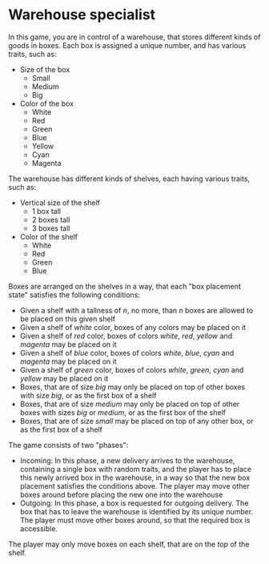 # Warehouse specialist

In this game, you are in control of a warehouse, that stores different kinds of goods in boxes.
Each box is assigned a unique number, and has various traits, such as:

* Size of the box
    * Small
    * Medium
    * Big
* Color of the box
    * White
    * Red
    * Green
    * Blue
    * Yellow
    * Cyan
    * Magenta
    
The warehouse has different kinds of shelves, each having various traits, such as:

* Vertical size of the shelf
    * 1 box tall
    * 2 boxes tall
    * 3 boxes tall
* Color of the shelf
    * White
    * Red
    * Green
    * Blue

Boxes are arranged on the shelves in a way, that each "box placement state" satisfies the following conditions:

* Given a shelf with a tallness of _n_, no more, than _n_ boxes are allowed to be placed on this
given shelf
* Given a shelf of _white_ color, boxes of any colors may be placed on it
* Given a shelf of _red_ color, boxes of colors _white_, _red_, _yellow_ and _magenta_ may be placed on it
* Given a shelf of _blue_ color, boxes of colors _white_, _blue_, _cyan_ and _magenta_ may be placed on it
* Given a shelf of _green_ color, boxes of colors _white_, _green_, _cyan_ and _yellow_ may be placed on it
* Boxes, that are of size _big_ may only be placed on top of other boxes with size _big_, or as the first box of a shelf
* Boxes, that are of size _medium_ may only be placed on top of other boxes with sizes _big_ or _medium_, or as the first box of the shelf
* Boxes, that are of size _small_ may be placed on top of any other box, or as the first box of a shelf

The game consists of two "phases":

* Incoming: In this phase, a new delivery arrives to the warehouse, containing a single box with random
traits, and the player has to place this newly arrived box in the warehouse, in a way so that the
new box placement satisfies the conditions above. The player may move other boxes around before placing
the new one into the warehouse
* Outgoing: In this phase, a box is requested for outgoing delivery. The box that has to leave the warehouse
is identified by its unique number. The player must move other boxes around, so that the required
box is accessible.

The player may only move boxes on each shelf, that are on the _top_ of the shelf.